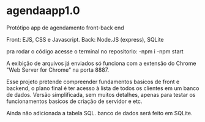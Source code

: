 # agendaapp1.0
Protótipo app de agendamento front-back end

Front: EJS, CSS e Javascript.
Back: Node.JS (express), SQLite

pra rodar o código acesse o terminal no repositorio:
-npm i
-npm start

A exibição de arquivos já enviados só funciona com a extensão do Chrome "Web Server for Chrome" na porta 8887.


Esse projeto pretende compreender fundamentos basicos de front e backend, o plano final é ter acesso à lista de todos os clientes em um banco de dados.
Versão simplificada, sem muitos detalhes, apenas para testar os funcionamentos basicos de criação de servidor e etc.

Ainda não adicionada a tabela SQL. banco de dados será feito em SQLite.

